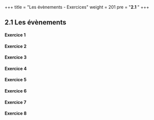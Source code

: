+++
title = "Les évènements - Exercices"
weight = 201
pre = "<b>2.1 </b>"
+++

## 2.1 Les évènements <!-- omit in toc -->

#### Exercice 1
#### Exercice 2
#### Exercice 3
#### Exercice 4
#### Exercice 5
#### Exercice 6
#### Exercice 7
#### Exercice 8